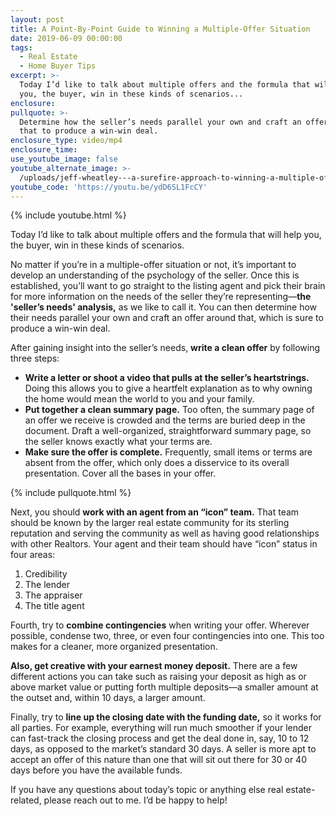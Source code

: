 ```yaml
---
layout: post
title: A Point-By-Point Guide to Winning a Multiple-Offer Situation
date: 2019-06-09 00:00:00
tags:
  - Real Estate
  - Home Buyer Tips
excerpt: >-
  Today I’d like to talk about multiple offers and the formula that will help
  you, the buyer, win in these kinds of scenarios...
enclosure:
pullquote: >-
  Determine how the seller’s needs parallel your own and craft an offer around
  that to produce a win-win deal.
enclosure_type: video/mp4
enclosure_time:
use_youtube_image: false
youtube_alternate_image: >-
  /uploads/jeff-wheatley---a-surefire-approach-to-winning-a-multiple-offer-situation-youtube.jpg
youtube_code: 'https://youtu.be/ydD6SL1FcCY'
---
```


{% include youtube.html %}

Today I’d like to talk about multiple offers and the formula that will help you, the buyer, win in these kinds of scenarios.&nbsp;

No matter if you’re in a multiple-offer situation or not, it’s important to develop an understanding of the psychology of the seller. Once this is established, you’ll want to go straight to the listing agent and pick their brain for more information on the needs of the seller they’re representing—**the 'seller’s needs' analysis,** as we like to call it. You can then determine how their needs parallel your own and craft an offer around that, which is sure to produce a win-win deal. &nbsp;&nbsp;

After gaining insight into the seller’s needs, **write a clean offer** by following three steps:&nbsp;

* **Write a letter or shoot a video that pulls at the seller’s heartstrings.** Doing this allows you to give a heartfelt explanation as to why owning the home would mean the world to you and your family.&nbsp;
* **Put together a clean summary page.** Too often, the summary page of an offer we receive is crowded and the terms are buried deep in the document. Draft a well-organized, straightforward summary page, so the seller knows exactly what your terms are.
* **Make sure the offer is complete.** Frequently, small items or terms are absent from the offer, which only does a disservice to its overall presentation. Cover all the bases in your offer.

{% include pullquote.html %}

Next, you should **work with an agent from an “icon” team.** That team should be known by the larger real estate community for its sterling reputation and serving the community as well as having good relationships with other Realtors. Your agent and their team should have “icon” status in four areas:&nbsp;

1. Credibility&nbsp;
2. The lender&nbsp;
3. The appraiser&nbsp;
4. The title agent

Fourth, try to **combine contingencies** when writing your offer. Wherever possible, condense two, three, or even four contingencies into one. This too makes for a cleaner, more organized presentation.&nbsp;

**Also, get creative with your earnest money deposit.** There are a few different actions you can take such as raising your deposit as high as or above market value or putting forth multiple deposits—a smaller amount at the outset and, within 10 days, a larger amount. &nbsp; &nbsp;

Finally, try to **line up the closing date with the funding date,** so it works for all parties. For example, everything will run much smoother if your lender can fast-track the closing process and get the deal done in, say, 10 to 12 days, as opposed to the market’s standard 30 days. A seller is more apt to accept an offer of this nature than one that will sit out there for 30 or 40 days before you have the available funds. &nbsp; &nbsp; &nbsp; &nbsp; &nbsp; &nbsp; &nbsp;

If you have any questions about today’s topic or anything else real estate-related, please reach out to me. I’d be happy to help\!<br>&nbsp;